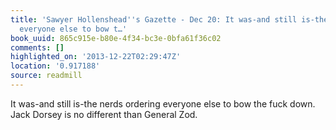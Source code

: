 ```yaml
---
title: 'Sawyer Hollenshead''s Gazette - Dec 20: It was-and still is-the nerds ordering
  everyone else to bow t…'
book_uuid: 865c915e-b80e-4f34-bc3e-0bfa61f36c02
comments: []
highlighted_on: '2013-12-22T02:29:47Z'
location: '0.917188'
source: readmill
---
```


It was-and still is-the nerds ordering everyone else to bow the fuck down. Jack Dorsey is no different than General Zod.